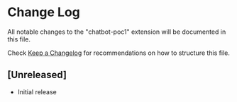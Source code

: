 # Change Log

All notable changes to the "chatbot-poc1" extension will be documented in this file.

Check [Keep a Changelog](http://keepachangelog.com/) for recommendations on how to structure this file.

## [Unreleased]

- Initial release